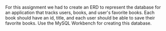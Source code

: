 For this assignment we had to create an ERD to represent the database for an application that tracks users, books, and user's favorite books.
Each book should have an id, title, and each user should be able to save their favorite books. Use the MySQL Workbench for creating this database.